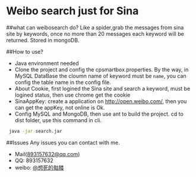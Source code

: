 Weibo search just for Sina
===========
##what can weibosearch do?
Like a spider,grab the messages from sina site by keywords, once no more than 20 messages each keyword will be returned. Stored in mongoDB.

##How to use?
* Java environment needed
* Clone the project and config the cpsmartbox.properties. By the way, in MySQL DataBase the cloumn name of keyword must be `name`, you can config the table name in the config file.
* About Cookie, first logined the Sina site and search a keyword, must be logined status, then use chrome get the cookie
* SinaAppKey: create a application on http://open.weibo.com/, then you can get the appKey, not online is Ok.
* Config MySQL and MongoDB, then use ant to build the project. cd to dist folder, use this command in cli.
```bash
 java -jar search.jar
```

##Issues
Any issues you can contact with me.

* Mail(893157632@qq.com)
* QQ: 893157632
* weibo: [@想死的骷髅](http://weibo.com/xinshengsiyu)
